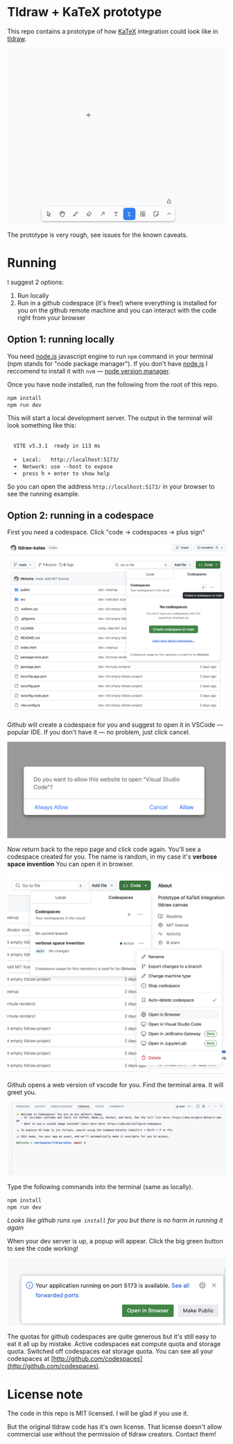 # Tldraw + KaTeX prototype

This repo contains a prototype of how [KaTeX](https://katex.org) integration could look like in [tldraw](https://tldraw.dev).

![Screen recording of the Katex tool prototype](img/example.gif)

The prototype is very rough, see issues for the known caveats.

# Running

I suggest 2 options:

1. Run locally
2. Run in a github codespace (it's free!) where everything is installed for you on the github remote machine and you can interact with the code right from your browser

## Option 1: running locally

You need [node.js](https://nodejs.org/en/) javascript engine to run `npm` command in your terminal (npm stands for "node package manager"). If you don't have [node.js](https://nodejs.org/en/) I reccomend to install it with `nvm` — [node version manager](https://github.com/nvm-sh/nvm).

Once you have node installed, run the following from the root of this repo.

```shell
npm install
npm run dev
```

This will start a local development server. The output in the terminal will look something like this:

```

  VITE v5.3.1  ready in 113 ms

  ➜  Local:   http://localhost:5173/
  ➜  Network: use --host to expose
  ➜  press h + enter to show help
```

So you can open the address `http://localhost:5173/` in your browser to see the running example.

## Option 2: running in a codespace

First you need a codespace. Click "code -> codespaces -> plus sign"

![Create codespace interface screenshot](img/create-codespace.png)

Github will create a codespace for you and suggest to open it in VSCode — popular IDE. If you don't have it — no problem, just click cancel.

![Open vscode dialog screenshot](img/open-vscode-dialog.png)

Now return back to the repo page and click code again. You'll see a codespace created for you. The name is random, in my case it's **verbose space invention** You can open it in browser.

![Open codespace in browser menu screenshot](img/open-codespace-in-browser.png)

Github opens a web version of vscode for you. Find the terminal area. It will greet you.

![Terminal on codespace sreenshot](img/terminal-greeting.png)

Type the following commands into the terminal (same as locally).

```shell
npm install
npm run dev
```

*Looks like github runs `npm install` for you but there is no harm in running it again*

When your dev server is up, a popup will appear. Click the big green button to see the code working!

![Open in browser dialog screenshot](img/open-in-browser.png)

The quotas for github codespaces are quite generous but it's still easy to eat it all up by mistake. Active codespaces eat compute quota and storage quota. Switched off codespaces eat storage quota. You can see all your codespaces at [http://github.com/codespaces](http://github.com/codespaces).


# License note

The code in this repo is MIT licensed. I will be glad if you use it.

But the original tldraw code has it's own license. That license doesn't allow commercial use without the permission of tldraw creators. Contact them!